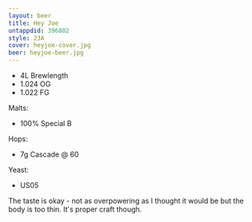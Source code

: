 ```yaml
---
layout: beer
title: Hey Joe
untappdid: 396802
style: 23A
cover: heyjoe-cover.jpg
beer: heyjoe-beer.jpg
---
```

* 4L Brewlength
* 1\.024 OG
* 1\.022 FG

Malts:

* 100% Special B

Hops:

* 7g Cascade @ 60

Yeast:

* US05

The taste is okay - not as overpowering as I thought it would be but the body is too thin. It's proper craft though.